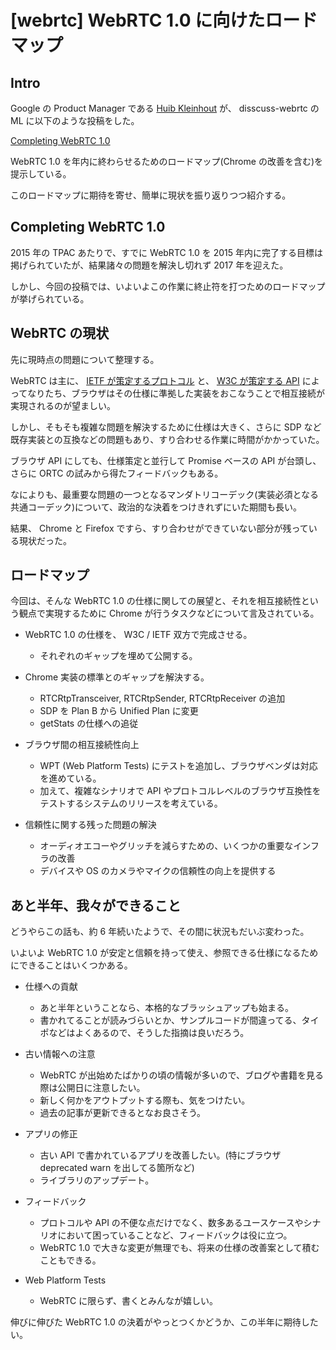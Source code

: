 # [webrtc] WebRTC 1.0 に向けたロードマップ

## Intro

Google の Product Manager である [Huib Kleinhout](https://jp.linkedin.com/in/huibkleinhout) が、 disscuss-webrtc の ML に以下のような投稿をした。

[Completing WebRTC 1.0](https://groups.google.com/d/msg/discuss-webrtc/f4Jg53Phgco/YfetnmoqBQAJ)

WebRTC 1.0 を年内に終わらせるためのロードマップ(Chrome の改善を含む)を提示している。

このロードマップに期待を寄せ、簡単に現状を振り返りつつ紹介する。


## Completing WebRTC 1.0

2015 年の TPAC あたりで、すでに WebRTC 1.0 を 2015 年内に完了する目標は掲げられていたが、結果諸々の問題を解決し切れず 2017 年を迎えた。

しかし、今回の投稿では、いよいよこの作業に終止符を打つためのロードマップが挙げられている。


## WebRTC の現状

先に現時点の問題について整理する。

WebRTC は主に、 [IETF が策定するプロトコル](https://datatracker.ietf.org/wg/rtcweb/documents/) と、 [W3C が策定する API](https://www.w3.org/TR/webrtc/) によってなりたち、ブラウザはその仕様に準拠した実装をおこなうことで相互接続が実現されるのが望ましい。

しかし、そもそも複雑な問題を解決するために仕様は大きく、さらに SDP など既存実装との互換などの問題もあり、すり合わせる作業に時間がかかっていた。

ブラウザ API にしても、仕様策定と並行して Promise ベースの API が台頭し、さらに ORTC の試みから得たフィードバックもある。

なによりも、最重要な問題の一つとなるマンダトリコーデック(実装必須となる共通コーデック)について、政治的な決着をつけきれずにいた期間も長い。

結果、 Chrome と Firefox ですら、すり合わせができていない部分が残っている現状だった。


## ロードマップ

今回は、そんな WebRTC 1.0 の仕様に関しての展望と、それを相互接続性という観点で実現するために Chrome が行うタスクなどについて言及されている。

- WebRTC 1.0 の仕様を、 W3C / IETF 双方で完成させる。
  - それぞれのギャップを埋めて公開する。

- Chrome 実装の標準とのギャップを解決する。
  - RTCRtpTransceiver, RTCRtpSender, RTCRtpReceiver の追加
  - SDP を Plan B から Unified Plan に変更
  - getStats の仕様への追従

- ブラウザ間の相互接続性向上
  - WPT (Web Platform Tests) にテストを追加し、ブラウザベンダは対応を進めている。
  - 加えて、複雑なシナリオで API やプロトコルレベルのブラウザ互換性をテストするシステムのリリースを考えている。

- 信頼性に関する残った問題の解決
  - オーディオエコーやグリッチを減らすための、いくつかの重要なインフラの改善
  - デバイスや OS のカメラやマイクの信頼性の向上を提供する


## あと半年、我々ができること

どうやらこの話も、約 6 年続いたようで、その間に状況もだいぶ変わった。

いよいよ WebRTC 1.0 が安定と信頼を持って使え、参照できる仕様になるためにできることはいくつかある。

- 仕様への貢献
  - あと半年ということなら、本格的なブラッシュアップも始まる。
  - 書かれてることが読みづらいとか、サンプルコードが間違ってる、タイポなどはよくあるので、そうした指摘は良いだろう。

- 古い情報への注意
  - WebRTC が出始めたばかりの頃の情報が多いので、ブログや書籍を見る際は公開日に注意したい。
  - 新しく何かをアウトプットする際も、気をつけたい。
  - 過去の記事が更新できるとなお良さそう。

- アプリの修正
  - 古い API で書かれているアプリを改善したい。(特にブラウザ deprecated warn を出してる箇所など)
  - ライブラリのアップデート。

- フィードバック
  - プロトコルや API の不便な点だけでなく、数多あるユースケースやシナリオにおいて困っていることなど、フィードバックは役に立つ。
  - WebRTC 1.0 で大きな変更が無理でも、将来の仕様の改善案として積むこともできる。

- Web Platform Tests
  - WebRTC に限らず、書くとみんなが嬉しい。

伸びに伸びた WebRTC 1.0 の決着がやっとつくかどうか、この半年に期待したい。